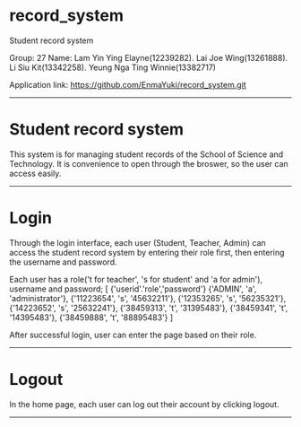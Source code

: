 # record_system
 Student record system

Group: 27
Name: 
Lam Yin Ying Elayne(12239282).
Lai Joe Wing(13261888).
Li Siu Kit(13342258).
Yeung Nga Ting Winnie(13382717)

Application link: https://github.com/EnmaYuki/record_system.git

********************************************
# Student record system
This system is for managing student records of the School of Science and Technology. 
It is convenience to open through the broswer, so the user can access easily.

********************************************
# Login
Through the login interface, each user (Student, Teacher, Admin) can access the student record system by entering their role first, then entering the username and password.

Each user has a role('t for teacher', 's for student' and 'a for admin'), username and password;
[
	{'userid'.'role','password'}
	{'ADMIN', 'a', 'administrator'},
	{'11223654', 's', '45632211'},
	{'12353265', 's', '56235321'},
	{'14223652', 's', '25632241'},
	{'38459313', 't', '31395483'},
	{'38459341', 't', '14395483'},
	{'38459888', 't', '88895483'}
]

After successful login, user can enter the page based on their role.

********************************************
# Logout
In the home page, each user can log out their account by clicking logout.

********************************************
# 
